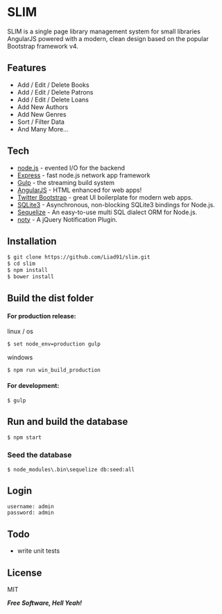 # SLIM

SLIM is a single page library management system for small libraries AngularJS powered with a modern, clean design based on the popular Bootstrap framework v4.

## Features
* Add / Edit / Delete Books
* Add / Edit / Delete Patrons
* Add / Edit / Delete Loans
* Add New Authors
* Add New Genres
* Sort / Filter Data
* And Many More...

## Tech
* [node.js](https://nodejs.org) - evented I/O for the backend
* [Express](http://expressjs.com) - fast node.js network app framework
* [Gulp](https://github.com/gulpjs/gulp) - the streaming build system
* [AngularJS](https://github.com/angular/angular.js) - HTML enhanced for web apps!
* [Twitter Bootstrap](https://github.com/twbs/bootstrap) - great UI boilerplate for modern web apps.
* [SQLite3](https://github.com/mapbox/node-sqlite3) - Asynchronous, non-blocking SQLite3 bindings for Node.js.
* [Sequelize](https://github.com/sequelize/sequelize) - An easy-to-use multi SQL dialect ORM for Node.js.
* [noty](https://github.com/needim/noty) - A jQuery Notification Plugin.

## Installation

```sh
$ git clone https://github.com/Liad91/slim.git
$ cd slim
$ npm install
$ bower install
```

## Build the dist folder

#### For production release:
linux / os
```sh
$ set node_env=production gulp
```
windows
```
$ npm run win_build_production
```

#### For development:
```
$ gulp
```

## Run and build the database

```
$ npm start
```

### Seed the database

```
$ node_modules\.bin\sequelize db:seed:all
```

## Login
```
username: admin
password: admin
```

## Todo
 - write unit tests


## License

MIT

***Free Software, Hell Yeah!***
